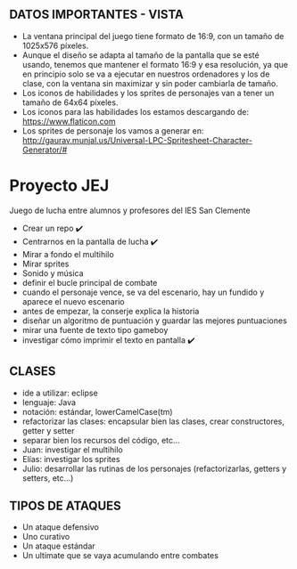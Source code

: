 ## DATOS IMPORTANTES - VISTA

- La ventana principal del juego tiene formato de 16:9, con un tamaño de 1025x576 píxeles. 
- Aunque el diseño se adapta al tamaño de la pantalla que se esté usando, tenemos que mantener el formato 16:9 y esa resolución, ya que en principio solo se va a ejecutar en nuestros ordenadores y los de clase, con la ventana sin maximizar y sin poder cambiarla de tamaño.
- Los iconos de habilidades y los sprites de personajes van a tener un tamaño de 64x64 píxeles.
- Los iconos para las habilidades los estamos descargando de: https://www.flaticon.com
- Los sprites de personaje los vamos a generar en: http://gaurav.munjal.us/Universal-LPC-Spritesheet-Character-Generator/#


# Proyecto JEJ
Juego de lucha entre alumnos y profesores del IES San Clemente

- Crear un repo :heavy_check_mark:
- Centrarnos en la pantalla de lucha :heavy_check_mark:
- Mirar a fondo el multihilo 
- Mirar sprites
- Sonido y música
- definir el bucle principal de combate
- cuando el personaje vence, se va del escenario, hay un fundido y aparece el nuevo escenario
- antes de empezar, la conserje explica la historia
- diseñar un algoritmo de puntuación y guardar las mejores puntuaciones
- mirar una fuente de texto tipo gameboy
- investigar cómo imprimir el texto en pantalla :heavy_check_mark:



## CLASES
- ide a utilizar: eclipse
- lenguaje: Java
- notación: estándar, lowerCamelCase(tm)
- refactorizar las clases: encapsular bien las clases, crear constructores, getter y setter
- separar bien los recursos del código, etc...
- Juan: investigar el multihilo
- Elías: investigar los sprites
- Julio: desarrollar las rutinas de los personajes (refactorizarlas, getters y setters, etc...)



## TIPOS DE ATAQUES
- Un ataque defensivo
- Uno curativo
- Un ataque estándar
- Un ultimate que se vaya acumulando entre combates